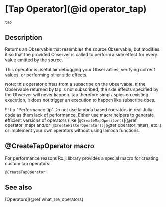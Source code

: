 # [Tap Operator](@id operator_tap)

```@docs
tap
```

## Description

Returns an Observable that resembles the source Observable, but modifies it so that the provided Observer is called to perform a side effect for every value emitted by the source.

This operator is useful for debugging your Observables, verifying correct values, or performing other side effects.

Note: this operator differs from a subscribe on the Observable. If the Observable returned by tap is not subscribed, the side effects specified by the Observer will never happen. tap therefore simply spies on existing execution, it does not trigger an execution to happen like subscribe does.

!!! tip "Performance tip"
    Do not use lambda based operators in real Julia code as them lack of performance. Either use macro helpers to generate efficient versions of operators (like [`@CreateMapOperator()`](@ref operator_map) and/or [`@CreateFilterOperator()`](@ref operator_filter), etc..) or implement your own operators without using lambda functions.

## @CreateTapOperator macro

For performance reasons Rx.jl library provides a special macro for creating custom tap operators.

```@docs
@CreateTapOperator
```

## See also

[Operators](@ref what_are_operators)
